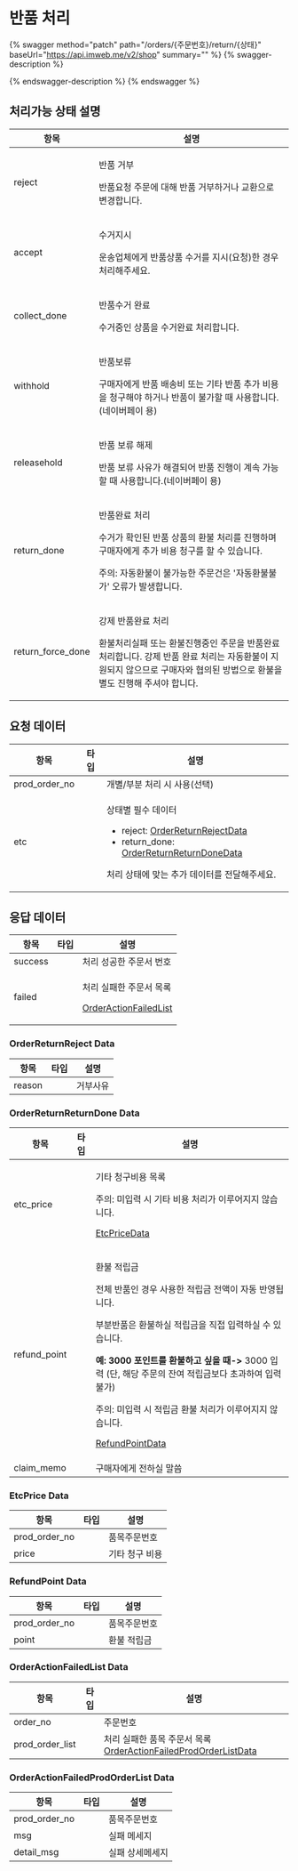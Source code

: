 # 반품 처리

{% swagger method="patch" path="/orders/{주문번호}/return/{상태}" baseUrl="https://api.imweb.me/v2/shop" summary="" %}
{% swagger-description %}

{% endswagger-description %}
{% endswagger %}

## 처리가능 상태 설명

| 항목                  | 설명                                                                                                                      |
| ------------------- | ----------------------------------------------------------------------------------------------------------------------- |
| reject              | <p>반품 거부</p><p>반품요청 주문에 대해 반품 거부하거나 교환으로 변경합니다.</p>                                                                     |
| accept              | <p>수거지시</p><p>운송업체에게 반품상품 수거를 지시(요청)한 경우 처리해주세요.</p>                                                                    |
| collect\_done       | <p>반품수거 완료</p><p>수거중인 상품을 수거완료 처리합니다.</p>                                                                               |
| withhold            | <p>반품보류</p><p>구매자에게 반품 배송비 또는 기타 반품 추가 비용을 청구해야 하거나 반품이 불가할 때 사용합니다.(네이버페이 용)</p>                                       |
| releasehold         | <p>반품 보류 해제</p><p>반품 보류 사유가 해결되어 반품 진행이 계속 가능할 때 사용합니다.(네이버페이 용)</p>                                                    |
| return\_done        | <p>반품완료 처리</p><p>수거가 확인된 반품 상품의 환불 처리를 진행하며 구매자에게 추가 비용 청구를 할 수 있습니다.</p><p>주의: 자동환불이 불가능한 주문건은 '자동환불불가' 오류가 발생합니다.</p> |
| return\_force\_done | <p>강제 반품완료 처리</p><p>환불처리실패 또는 환불진행중인 주문을 반품완료 처리합니다. 강제 반품 완료 처리는 자동환불이 지원되지 않으므로 구매자와 협의된 방법으로 환불을 별도 진행해 주셔야 합니다.</p> |

## 요청 데이터

<table><thead><tr><th>항목</th><th data-type="select">타입</th><th>설명</th></tr></thead><tbody><tr><td>prod_order_no</td><td></td><td>개별/부분 처리 시 사용(선택)</td></tr><tr><td>etc</td><td></td><td><p>상태별 필수 데이터</p><ul><li>reject: <a href="returns.md#orderreturnreject-data">OrderReturnRejectData</a></li><li>return_done:  <a href="returns.md#orderreturnreturndone-data">OrderReturnReturnDoneData</a></li></ul><p>처리 상태에 맞는 추가 데이터를 전달해주세요.</p></td></tr></tbody></table>

## **응답 데이터**

<table><thead><tr><th>항목</th><th data-type="select">타입</th><th>설명</th></tr></thead><tbody><tr><td>success</td><td></td><td>처리 성공한 주문서 번호</td></tr><tr><td>failed</td><td></td><td><p>처리 실패한 주문서 목록</p><p><a href="returns.md#orderactionfailedlist-data">OrderActionFailedList</a></p></td></tr></tbody></table>

### **OrderReturnReject Data**

<table><thead><tr><th>항목</th><th data-type="select">타입</th><th>설명</th></tr></thead><tbody><tr><td>reason</td><td></td><td>거부사유</td></tr></tbody></table>

### **OrderReturnReturnDone Data**

<table><thead><tr><th>항목</th><th data-type="select">타입</th><th>설명</th></tr></thead><tbody><tr><td>etc_price</td><td></td><td><p>기타 청구비용 목록</p><p>주의: 미입력 시 기타 비용 처리가 이루어지지 않습니다.</p><p><a href="returns.md#etcprice-data">EtcPriceData</a></p></td></tr><tr><td>refund_point</td><td></td><td><p>환불 적립금</p><p>전체 반품인 경우 사용한 적립금 전액이 자동 반영됩니다.</p><p>부분반품은 환불하실 적립금을 직접 입력하실 수 있습니다.</p><p><strong>예: 3000 포인트를 환불하고 싶을 때-></strong> 3000 입력 (단, 해당 주문의 잔여 적립금보다 초과하여 입력 불가)</p><p>주의: 미입력 시 적립금 환불 처리가 이루어지지 않습니다.</p><p><a href="returns.md#refundpoint-data">RefundPointData</a></p></td></tr><tr><td>claim_memo</td><td></td><td>구매자에게 전하실 말씀</td></tr></tbody></table>

### **EtcPrice Data**

<table><thead><tr><th>항목</th><th data-type="select">타입</th><th>설명</th></tr></thead><tbody><tr><td>prod_order_no</td><td></td><td>품목주문번호</td></tr><tr><td>price</td><td></td><td>기타 청구 비용</td></tr></tbody></table>

### **RefundPoint Data**

<table><thead><tr><th>항목</th><th data-type="select">타입</th><th>설명</th></tr></thead><tbody><tr><td>prod_order_no</td><td></td><td>품목주문번호</td></tr><tr><td>point</td><td></td><td>환불 적립금</td></tr></tbody></table>

### **OrderActionFailedList Data**

<table><thead><tr><th>항목</th><th data-type="select">타입</th><th>설명</th></tr></thead><tbody><tr><td>order_no</td><td></td><td>주문번호</td></tr><tr><td>prod_order_list</td><td></td><td>처리 실패한 품목 주문서 목록<a href="returns.md#orderactionfailedprodorderlist-data">OrderActionFailedProdOrderListData</a></td></tr></tbody></table>

### **OrderActionFailedProdOrderList Data**

<table><thead><tr><th>항목</th><th data-type="select">타입</th><th>설명</th></tr></thead><tbody><tr><td>prod_order_no</td><td></td><td>품목주문번호</td></tr><tr><td>msg</td><td></td><td>실패 메세지</td></tr><tr><td>detail_msg</td><td></td><td>실패 상세메세지</td></tr></tbody></table>
